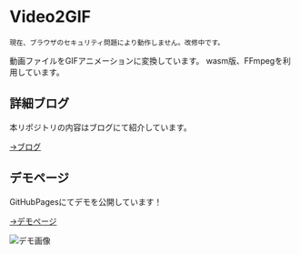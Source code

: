 # Video2GIF

```
現在、ブラウザのセキュリティ問題により動作しません。改修中です。
```

動画ファイルをGIFアニメーションに変換しています。
wasm版、FFmpegを利用しています。

## 詳細ブログ

本リポジトリの内容はブログにて紹介しています。

[→ブログ](https://reerishun.com/makerblog/?p=968)

## デモページ

GitHubPagesにてデモを公開しています！

[→デモページ](https://ree-rishun.github.io/ffmpeg_mov2gif/index.html)

![デモ画像](https://i1.wp.com/reerishun.com/makerblog/wp-content/uploads/2020/12/96c5700d-f811-49a6-88b5-6d7dec7e4897.gif?resize=768%2C435&ssl=1)
